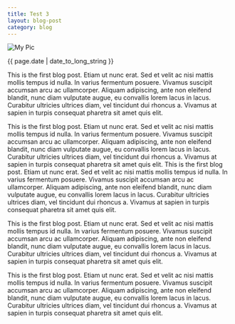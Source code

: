 ```yaml
---
title: Test 3
layout: blog-post
category: blog
---
```


<div><img class="project-image" alt="My Pic" src="http://localhost:4000/images/cover.jpg"></div>

<span>{{ page.date | date_to_long_string }}</span>

This is the first blog post. Etiam ut nunc erat. Sed et velit ac nisi mattis mollis tempus id nulla. In varius fermentum posuere. Vivamus suscipit accumsan arcu ac ullamcorper. Aliquam adipiscing, ante non eleifend blandit, nunc diam vulputate augue, eu convallis lorem lacus in lacus. Curabitur ultricies ultrices diam, vel tincidunt dui rhoncus a. Vivamus at sapien in turpis consequat pharetra sit amet quis elit.

This is the first blog post. Etiam ut nunc erat. Sed et velit ac nisi mattis mollis tempus id nulla. In varius fermentum posuere. Vivamus suscipit accumsan arcu ac ullamcorper. Aliquam adipiscing, ante non eleifend blandit, nunc diam vulputate augue, eu convallis lorem lacus in lacus. Curabitur ultricies ultrices diam, vel tincidunt dui rhoncus a. Vivamus at sapien in turpis consequat pharetra sit amet quis elit. This is the first blog post. Etiam ut nunc erat. Sed et velit ac nisi mattis mollis tempus id nulla. In varius fermentum posuere. Vivamus suscipit accumsan arcu ac ullamcorper. Aliquam adipiscing, ante non eleifend blandit, nunc diam vulputate augue, eu convallis lorem lacus in lacus. Curabitur ultricies ultrices diam, vel tincidunt dui rhoncus a. Vivamus at sapien in turpis consequat pharetra sit amet quis elit.

This is the first blog post. Etiam ut nunc erat. Sed et velit ac nisi mattis mollis tempus id nulla. In varius fermentum posuere. Vivamus suscipit accumsan arcu ac ullamcorper. Aliquam adipiscing, ante non eleifend blandit, nunc diam vulputate augue, eu convallis lorem lacus in lacus. Curabitur ultricies ultrices diam, vel tincidunt dui rhoncus a. Vivamus at sapien in turpis consequat pharetra sit amet quis elit.

This is the first blog post. Etiam ut nunc erat. Sed et velit ac nisi mattis mollis tempus id nulla. In varius fermentum posuere. Vivamus suscipit accumsan arcu ac ullamcorper. Aliquam adipiscing, ante non eleifend blandit, nunc diam vulputate augue, eu convallis lorem lacus in lacus. Curabitur ultricies ultrices diam, vel tincidunt dui rhoncus a. Vivamus at sapien in turpis consequat pharetra sit amet quis elit.
